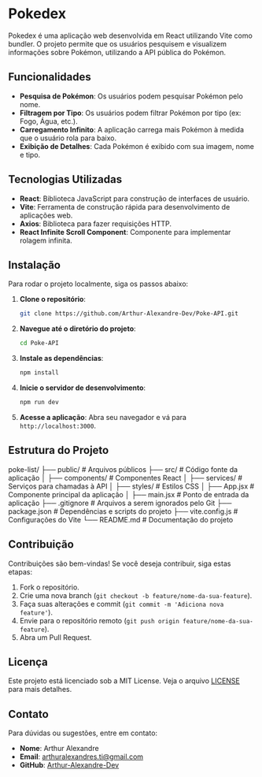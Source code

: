 # Pokedex

Pokedex é uma aplicação web desenvolvida em React utilizando Vite como bundler. O projeto permite que os usuários pesquisem e visualizem informações sobre Pokémon, utilizando a API pública do Pokémon.

## Funcionalidades

- **Pesquisa de Pokémon**: Os usuários podem pesquisar Pokémon pelo nome.
- **Filtragem por Tipo**: Os usuários podem filtrar Pokémon por tipo (ex: Fogo, Água, etc.).
- **Carregamento Infinito**: A aplicação carrega mais Pokémon à medida que o usuário rola para baixo.
- **Exibição de Detalhes**: Cada Pokémon é exibido com sua imagem, nome e tipo.

## Tecnologias Utilizadas

- **React**: Biblioteca JavaScript para construção de interfaces de usuário.
- **Vite**: Ferramenta de construção rápida para desenvolvimento de aplicações web.
- **Axios**: Biblioteca para fazer requisições HTTP.
- **React Infinite Scroll Component**: Componente para implementar rolagem infinita.

## Instalação

Para rodar o projeto localmente, siga os passos abaixo:

1. **Clone o repositório**:

   ```bash
   git clone https://github.com/Arthur-Alexandre-Dev/Poke-API.git
   ```

2. **Navegue até o diretório do projeto**:

   ```bash
   cd Poke-API
   ```

3. **Instale as dependências**:

   ```bash
   npm install
   ```

4. **Inicie o servidor de desenvolvimento**:

   ```bash
   npm run dev
   ```

5. **Acesse a aplicação**: Abra seu navegador e vá para `http://localhost:3000`.

## Estrutura do Projeto
poke-list/
├── public/ # Arquivos públicos
├── src/ # Código fonte da aplicação
│ ├── components/ # Componentes React
│ ├── services/ # Serviços para chamadas à API
│ ├── styles/ # Estilos CSS
│ ├── App.jsx # Componente principal da aplicação
│ ├── main.jsx # Ponto de entrada da aplicação
├── .gitignore # Arquivos a serem ignorados pelo Git
├── package.json # Dependências e scripts do projeto
├── vite.config.js # Configurações do Vite
└── README.md # Documentação do projeto

## Contribuição

Contribuições são bem-vindas! Se você deseja contribuir, siga estas etapas:

1. Fork o repositório.
2. Crie uma nova branch (`git checkout -b feature/nome-da-sua-feature`).
3. Faça suas alterações e commit (`git commit -m 'Adiciona nova feature'`).
4. Envie para o repositório remoto (`git push origin feature/nome-da-sua-feature`).
5. Abra um Pull Request.

## Licença

Este projeto está licenciado sob a MIT License. Veja o arquivo [LICENSE](LICENSE) para mais detalhes.

## Contato

Para dúvidas ou sugestões, entre em contato:

- **Nome**: Arthur Alexandre
- **Email**: arthuralexandres.ti@gmail.com
- **GitHub**: [Arthur-Alexandre-Dev](https://github.com/Arthur-Alexandre-Dev)

